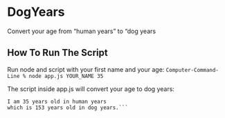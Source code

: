 # DogYears
Convert your age from “human years” to “dog years

## How To Run The Script
Run node and script with your first name and your age:
```Computer-Command-Line % node app.js YOUR_NAME 35```

The script inside app.js will convert your age to dog years:
```My name is kashfi.
I am 35 years old in human years 
which is 153 years old in dog years.```